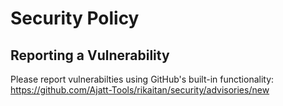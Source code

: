 # Security Policy

## Reporting a Vulnerability

Please report vulnerabilties using GitHub's built-in functionality: https://github.com/Ajatt-Tools/rikaitan/security/advisories/new
